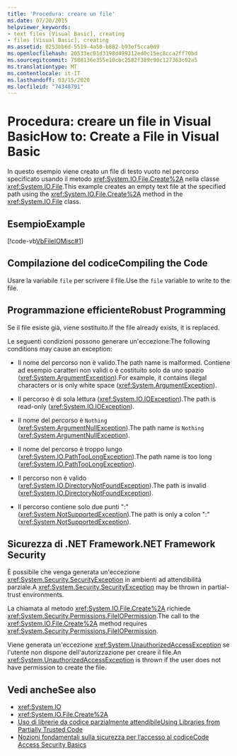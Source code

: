 ```yaml
---
title: 'Procedura: creare un file'
ms.date: 07/20/2015
helpviewer_keywords:
- text files [Visual Basic], creating
- files [Visual Basic], creating
ms.assetid: 0253bb6d-5519-4a50-b882-b93ef5cca0d9
ms.openlocfilehash: 20533ec01d3198d499312ed0c15ec8cca2ff70bd
ms.sourcegitcommit: 7588136e355e10cbc2582f389c90c127363c02a5
ms.translationtype: MT
ms.contentlocale: it-IT
ms.lasthandoff: 03/15/2020
ms.locfileid: "74348791"
---
```

# <a name="how-to-create-a-file-in-visual-basic"></a><span data-ttu-id="a1636-102">Procedura: creare un file in Visual Basic</span><span class="sxs-lookup"><span data-stu-id="a1636-102">How to: Create a File in Visual Basic</span></span>

<span data-ttu-id="a1636-103">In questo esempio viene creato un file di testo vuoto nel percorso specificato usando il metodo <xref:System.IO.File.Create%2A> nella classe <xref:System.IO.File>.</span><span class="sxs-lookup"><span data-stu-id="a1636-103">This example creates an empty text file at the specified path using the <xref:System.IO.File.Create%2A> method in the <xref:System.IO.File> class.</span></span>  
  
## <a name="example"></a><span data-ttu-id="a1636-104">Esempio</span><span class="sxs-lookup"><span data-stu-id="a1636-104">Example</span></span>  

 [!code-vb[VbFileIOMisc#1](~/samples/snippets/visualbasic/VS_Snippets_VBCSharp/VbFileIOMisc/VB/class2.vb#1)]  
  
## <a name="compiling-the-code"></a><span data-ttu-id="a1636-105">Compilazione del codice</span><span class="sxs-lookup"><span data-stu-id="a1636-105">Compiling the Code</span></span>  

 <span data-ttu-id="a1636-106">Usare la variabile `file` per scrivere il file.</span><span class="sxs-lookup"><span data-stu-id="a1636-106">Use the `file` variable to write to the file.</span></span>  
  
## <a name="robust-programming"></a><span data-ttu-id="a1636-107">Programmazione efficiente</span><span class="sxs-lookup"><span data-stu-id="a1636-107">Robust Programming</span></span>  

 <span data-ttu-id="a1636-108">Se il file esiste già, viene sostituito.</span><span class="sxs-lookup"><span data-stu-id="a1636-108">If the file already exists, it is replaced.</span></span>  
  
 <span data-ttu-id="a1636-109">Le seguenti condizioni possono generare un'eccezione:</span><span class="sxs-lookup"><span data-stu-id="a1636-109">The following conditions may cause an exception:</span></span>  
  
- <span data-ttu-id="a1636-110">Il nome del percorso non è valido.</span><span class="sxs-lookup"><span data-stu-id="a1636-110">The path name is malformed.</span></span> <span data-ttu-id="a1636-111">Contiene ad esempio caratteri non validi o è costituito solo da uno spazio (<xref:System.ArgumentException>).</span><span class="sxs-lookup"><span data-stu-id="a1636-111">For example, it contains illegal characters or is only white space (<xref:System.ArgumentException>).</span></span>  
  
- <span data-ttu-id="a1636-112">Il percorso è di sola lettura (<xref:System.IO.IOException>).</span><span class="sxs-lookup"><span data-stu-id="a1636-112">The path is read-only (<xref:System.IO.IOException>).</span></span>  
  
- <span data-ttu-id="a1636-113">Il nome del percorso è `Nothing` (<xref:System.ArgumentNullException>).</span><span class="sxs-lookup"><span data-stu-id="a1636-113">The path name is `Nothing` (<xref:System.ArgumentNullException>).</span></span>  
  
- <span data-ttu-id="a1636-114">Il nome del percorso è troppo lungo (<xref:System.IO.PathTooLongException>).</span><span class="sxs-lookup"><span data-stu-id="a1636-114">The path name is too long (<xref:System.IO.PathTooLongException>).</span></span>  
  
- <span data-ttu-id="a1636-115">Il percorso non è valido (<xref:System.IO.DirectoryNotFoundException>).</span><span class="sxs-lookup"><span data-stu-id="a1636-115">The path is invalid (<xref:System.IO.DirectoryNotFoundException>).</span></span>  
  
- <span data-ttu-id="a1636-116">Il percorso contiene solo due punti ":" (<xref:System.NotSupportedException>).</span><span class="sxs-lookup"><span data-stu-id="a1636-116">The path is only a colon ":" (<xref:System.NotSupportedException>).</span></span>  
  
## <a name="net-framework-security"></a><span data-ttu-id="a1636-117">Sicurezza di .NET Framework</span><span class="sxs-lookup"><span data-stu-id="a1636-117">.NET Framework Security</span></span>  

 <span data-ttu-id="a1636-118">È possibile che venga generata un'eccezione <xref:System.Security.SecurityException> in ambienti ad attendibilità parziale.</span><span class="sxs-lookup"><span data-stu-id="a1636-118">A <xref:System.Security.SecurityException> may be thrown in partial-trust environments.</span></span>  
  
 <span data-ttu-id="a1636-119">La chiamata al metodo <xref:System.IO.File.Create%2A> richiede <xref:System.Security.Permissions.FileIOPermission>.</span><span class="sxs-lookup"><span data-stu-id="a1636-119">The call to the <xref:System.IO.File.Create%2A> method requires <xref:System.Security.Permissions.FileIOPermission>.</span></span>  
  
 <span data-ttu-id="a1636-120">Viene generata un'eccezione <xref:System.UnauthorizedAccessException> se l'utente non dispone dell'autorizzazione per creare il file.</span><span class="sxs-lookup"><span data-stu-id="a1636-120">An <xref:System.UnauthorizedAccessException> is thrown if the user does not have permission to create the file.</span></span>  
  
## <a name="see-also"></a><span data-ttu-id="a1636-121">Vedi anche</span><span class="sxs-lookup"><span data-stu-id="a1636-121">See also</span></span>

- <xref:System.IO>
- <xref:System.IO.File.Create%2A>
- [<span data-ttu-id="a1636-122">Uso di librerie da codice parzialmente attendibile</span><span class="sxs-lookup"><span data-stu-id="a1636-122">Using Libraries from Partially Trusted Code</span></span>](../../../../framework/misc/using-libraries-from-partially-trusted-code.md)
- [<span data-ttu-id="a1636-123">Nozioni fondamentali sulla sicurezza per l’accesso al codice</span><span class="sxs-lookup"><span data-stu-id="a1636-123">Code Access Security Basics</span></span>](../../../../framework/misc/code-access-security-basics.md)
